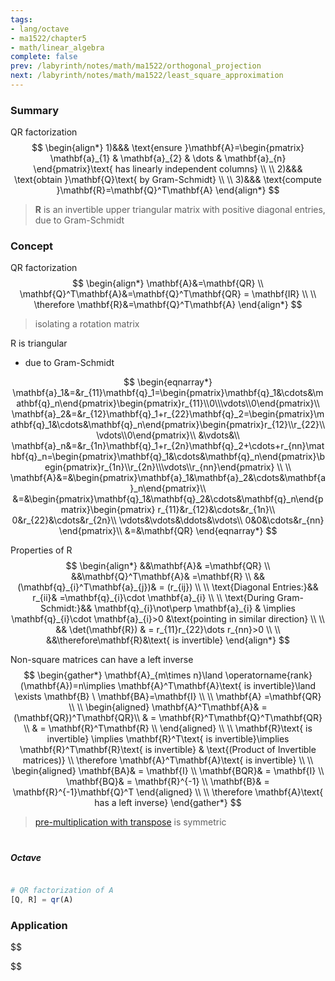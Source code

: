 ```yaml
---
tags:
- lang/octave
- ma1522/chapter5
- math/linear_algebra
complete: false
prev: /labyrinth/notes/math/ma1522/orthogonal_projection
next: /labyrinth/notes/math/ma1522/least_square_approximation
---
```


   

### Summary
QR factorization
$$
\begin{align*}
1)&&& \text{ensure }\mathbf{A}=\begin{pmatrix}
\mathbf{a}_{1} & \mathbf{a}_{2} & \dots & \mathbf{a}_{n}
\end{pmatrix}\text{ has  linearly independent columns} \\
\\
2)&&& \text{obtain }\mathbf{Q}\text{ by Gram-Schmidt} \\
\\
3)&&& \text{compute }\mathbf{R}=\mathbf{Q}^T\mathbf{A}
\end{align*}
$$
> $\mathbf{R}$ is an invertible upper triangular matrix with positive diagonal entries, due to Gram-Schmidt

### Concept
QR factorization
$$
\begin{align*}
\mathbf{A}&=\mathbf{QR} \\
\mathbf{Q}^T\mathbf{A}&=\mathbf{Q}^T\mathbf{QR} = \mathbf{IR} \\
\\
\therefore \mathbf{R}&=\mathbf{Q}^T\mathbf{A}
\end{align*}
$$
> isolating a rotation matrix

R is triangular
- due to Gram-Schmidt

$$
\begin{eqnarray*} \mathbf{a}_1&=&r_{11}\mathbf{q}_1=\begin{pmatrix}\mathbf{q}_1&\cdots&\mathbf{q}_n\end{pmatrix}\begin{pmatrix}r_{11}\\0\\\vdots\\0\end{pmatrix}\\ \mathbf{a}_2&=&r_{12}\mathbf{q}_1+r_{22}\mathbf{q}_2=\begin{pmatrix}\mathbf{q}_1&\cdots&\mathbf{q}_n\end{pmatrix}\begin{pmatrix}r_{12}\\r_{22}\\\vdots\\0\end{pmatrix}\\ &\vdots&\\ \mathbf{a}_n&=&r_{1n}\mathbf{q}_1+r_{2n}\mathbf{q}_2+\cdots+r_{nn}\mathbf{q}_n=\begin{pmatrix}\mathbf{q}_1&\cdots&\mathbf{q}_n\end{pmatrix}\begin{pmatrix}r_{1n}\\r_{2n}\\\vdots\\r_{nn}\end{pmatrix}
\\
\\
\mathbf{A}&=&\begin{pmatrix}\mathbf{a}_1&\mathbf{a}_2&\cdots&\mathbf{a}_n\end{pmatrix}\\ &=&\begin{pmatrix}\mathbf{q}_1&\mathbf{q}_2&\cdots&\mathbf{q}_n\end{pmatrix}\begin{pmatrix} r_{11}&r_{12}&\cdots&r_{1n}\\ 0&r_{22}&\cdots&r_{2n}\\ \vdots&\vdots&\ddots&\vdots\\ 0&0&\cdots&r_{nn} \end{pmatrix}\\ &=&\mathbf{QR} \end{eqnarray*}
$$

Properties of R
$$
\begin{align*}
&&\mathbf{A}& =\mathbf{QR} \\
&&\mathbf{Q}^T\mathbf{A}& =\mathbf{R} \\
&&(\mathbf{q}_{i}^T\mathbf{a}_{j})& = (r_{ij}) \\
\\
\text{Diagonal Entries:}&& r_{ii}& =\mathbf{q}_{i}\cdot \mathbf{a}_{i} \\
\\
\text{During Gram-Schmidt:}&& \mathbf{q}_{i}\not\perp \mathbf{a}_{i} & \implies \mathbf{q}_{i}\cdot \mathbf{a}_{i}>0 &\text{pointing in similar direction} \\
\\
&& \det(\mathbf{R}) & = r_{11}r_{22}\dots r_{nn}>0 \\
\\
&&\therefore\mathbf{R}&\text{ is invertible}
\end{align*}
$$

Non-square matrices can have a left inverse
$$
\begin{gather*}
\mathbf{A}_{m\times n}\land \operatorname{rank}(\mathbf{A})=n\implies \mathbf{A}^T\mathbf{A}\text{ is invertible}\land \exists \mathbf{B} \ \mathbf{BA}=\mathbf{I} \\
\\
\mathbf{A} =\mathbf{QR} \\
\\
\begin{aligned}
\mathbf{A}^T\mathbf{A}& =(\mathbf{QR})^T\mathbf{QR}\\
& = \mathbf{R}^T\mathbf{Q}^T\mathbf{QR} \\
& = \mathbf{R}^T\mathbf{R} \\
\end{aligned} \\
\\
\mathbf{R}\text{ is invertible} \implies \mathbf{R}^T\text{ is invertible}\implies \mathbf{R}^T\mathbf{R}\text{ is invertible} & \text{(Product of Invertible matrices)} \\
\therefore \mathbf{A}^T\mathbf{A}\text{ is invertible} \\
\\
\begin{aligned}
\mathbf{BA}& = \mathbf{I} \\
\mathbf{BQR}& = \mathbf{I} \\
\mathbf{BQ}& = \mathbf{R}^{-1} \\
\mathbf{B}& = \mathbf{R}^{-1}\mathbf{Q}^T
\end{aligned} \\
\\
\therefore \mathbf{A}\text{ has a left inverse}
\end{gather*}
$$
> [pre-multiplication with transpose](/labyrinth/notes/math/ma1522/matrix_transpose#^9318d6) is symmetric

#

##### Octave
```octave

# QR factorization of A
[Q, R] = qr(A)
```

### Application
$$

$$

